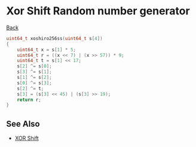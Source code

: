 # Xor Shift Random number generator

[Back](./algorithms.md)

```cpp
uint64_t xoshiro256ss(uint64_t s[4])
{
    uint64_t x = s[1] * 5;
    uint64_t r = ((x << 7) | (x >> 57)) * 9;
    uint64_t t = s[1] << 17;
    s[2] ^= s[0];
    s[3] ^= s[1];
    s[1] ^= s[2];
    s[0] ^= s[3];
    s[2] ^= t;
    s[3] = (s[3] << 45) | (s[3] >> 19);
    return r;
}
```

## See Also

- [XOR Shift](https://en.wikipedia.org/wiki/Xorshift)
